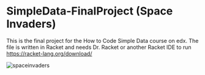 # SimpleData-FinalProject (Space Invaders)
This is the final project for the How to Code Simple Data course on edx.
The file is written in Racket and needs Dr. Racket or another Racket IDE to run
https://racket-lang.org/download/

![spaceinvaders](https://user-images.githubusercontent.com/111573910/233703043-2b29f169-5e35-4616-b53a-40d7896afc7b.gif)
